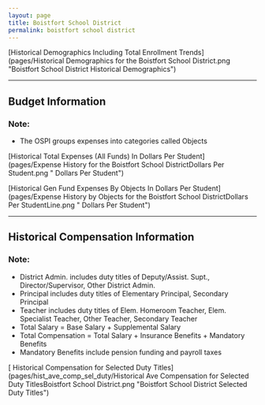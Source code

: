 ```yaml
---
layout: page
title: Boistfort School District
permalink: boistfort school district
---
```



[Historical Demographics Including Total Enrollment Trends](pages/Historical Demographics for the Boistfort School District.png "Boistfort School District Historical Demographics")

___

## Budget Information
### Note:
- The OSPI groups expenses into categories called Objects

[Historical Total Expenses (All Funds) In Dollars Per Student](pages/Expense History for the Boistfort School DistrictDollars Per Student.png " Dollars Per Student")

[Historical Gen Fund Expenses By Objects In Dollars Per Student](pages/Expense History by Objects for the Boistfort School DistrictDollars Per StudentLine.png " Dollars Per Student")


___

## Historical Compensation Information
### Note:
- District Admin. includes duty titles of Deputy/Assist. Supt., Director/Supervisor, Other District Admin.
- Principal includes duty titles of Elementary Principal, Secondary Principal
- Teacher includes duty titles of Elem. Homeroom Teacher, Elem. Specialist Teacher, Other Teacher, Secondary Teacher
- Total Salary = Base Salary + Supplemental Salary
- Total Compensation = Total Salary + Insurance Benefits + Mandatory Benefits
- Mandatory Benefits include pension funding and payroll taxes

[ Historical Compensation for Selected Duty Titles](pages/hist_ave_comp_sel_duty/Historical Ave Compensation for Selected Duty TitlesBoistfort School District.png "Boistfort School District Selected Duty Titles")

